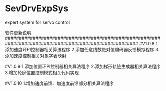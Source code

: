 # SevDrvExpSys
expert system for servo control

软件更新说明
########################################################################################################
#V1.0.8
1.添加速度环PI控制器相关算法程序
2.添加任意线数绝对值编码器反馈模拟程序
3.添加速度控制相关对象字表映射

#V1.0.9
1.添加位置环PI控制器相关算法程序
2.添加梯形轨迹生成器相关算法程序
3.增加轮廓位置控制模式相关代码实现

#V1.0.10
1.增加速度前馈、加速度前馈部分相关算法程序